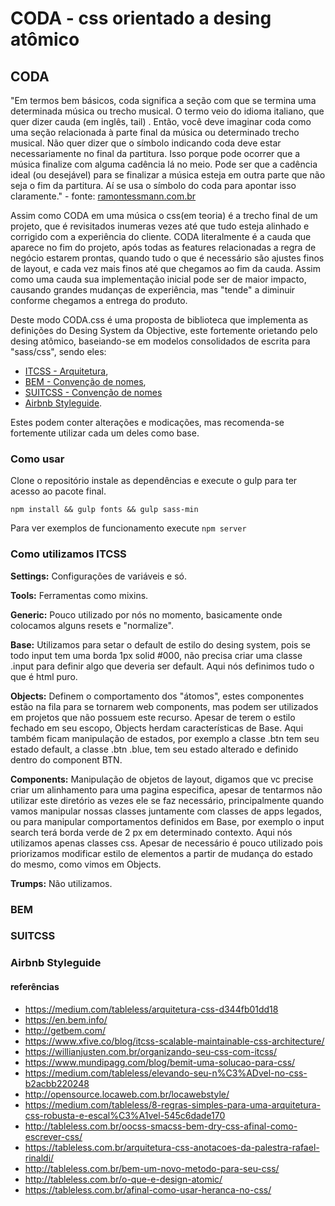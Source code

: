 # CODA - css orientado a desing atômico 

## CODA

"Em termos bem básicos, coda significa a seção com que se termina uma determinada música ou trecho musical. O termo veio do idioma italiano, que quer dizer cauda (em inglês, tail) . Então, você deve imaginar coda como uma seção relacionada à parte final da música ou determinado trecho musical.
Não quer dizer que o símbolo indicando coda deve estar necessariamente no final da partitura. Isso porque pode ocorrer que a música finalize com alguma cadência lá no meio. Pode ser que a cadência ideal (ou desejável) para se finalizar a música esteja em outra parte que não seja o fim da partitura. Aí se usa o símbolo do coda para apontar isso claramente." - fonte: [ramontessmann.com.br](https://ramontessmann.com.br/coda/)

Assim como CODA em uma música o css(em teoria) é a trecho final de um projeto, que é revisitados inumeras vezes até que tudo esteja alinhado e corrigido com a experiência do cliente. CODA literalmente é a cauda que aparece no fim do projeto, após todas as features relacionadas a regra de negócio estarem prontas, quando tudo o que é necessário são ajustes finos de layout, e cada vez mais finos até que chegamos ao fim da cauda. Assim como uma cauda sua implementação inicial pode ser de maior impacto, causando grandes mudanças de experiência, mas "tende" a diminuir conforme chegamos a entrega do produto.

Deste modo CODA.css é uma proposta de biblioteca que implementa as definições do Desing System da Objective, este fortemente orietando pelo desing atômico, baseiando-se em modelos consolidados de escrita para "sass/css", sendo eles:

- [ITCSS - Arquitetura](https://www.xfive.co/blog/itcss-scalable-maintainable-css-architecture/),
- [BEM - Convenção de nomes](https://en.bem.info/),
- [SUITCSS - Convenção de nomes](http://suitcss.github.io/)
- [Airbnb Styleguide](https://github.com/airbnb/css).

Estes podem conter alterações e modicações, mas recomenda-se fortemente utilizar cada um deles como base.

### Como usar

Clone o repositório instale as dependências e execute o gulp para ter acesso ao pacote final.

``npm install && gulp fonts && gulp sass-min``

Para ver exemplos de funcionamento execute ``npm server``

### Como utilizamos ITCSS

**Settings:** Configurações de variáveis e só.

**Tools:** Ferramentas como mixins.

**Generic:** Pouco utilizado por nós no momento, basicamente onde colocamos alguns resets e "normalize".

**Base:** Utilizamos para setar o default de estilo do desing system, pois se todo input tem uma borda 1px solid #000, não precisa criar uma classe .input para definir algo que deveria ser default. Aqui nós definimos tudo o que é html puro.

**Objects:** Definem o comportamento dos "átomos", estes componentes estão na fila para se tornarem web components, mas podem ser utilizados em projetos que não possuem este recurso. Apesar de terem o estilo fechado em seu escopo, Objects herdam características de Base. Aqui também ficam manipulação de estados, por exemplo a classe .btn tem seu estado default, a classe .btn .blue, tem seu estado alterado e definido dentro do component BTN.

**Components:** Manipulação de objetos de layout, digamos que vc precise criar um alinhamento para uma pagina especifica, apesar de tentarmos não utilizar este diretório as vezes ele se faz necessário, principalmente quando vamos manipular nossas classes juntamente com classes de apps legados, ou para manipular comportamentos definidos em Base, por exemplo o input search terá borda verde de 2 px em determinado contexto. Aqui nós utilizamos apenas classes css. Apesar de necessário é pouco utilizado pois priorizamos modificar estilo de elementos a partir de mudança do estado do mesmo, como vimos em Objects.

**Trumps:** Não utilizamos.

### BEM

### SUITCSS

### Airbnb Styleguide

#### referências

- https://medium.com/tableless/arquitetura-css-d344fb01dd18
- https://en.bem.info/
- http://getbem.com/
- https://www.xfive.co/blog/itcss-scalable-maintainable-css-architecture/
- https://willianjusten.com.br/organizando-seu-css-com-itcss/
- https://www.mundipagg.com/blog/bemit-uma-solucao-para-css/
- https://medium.com/tableless/elevando-seu-n%C3%ADvel-no-css-b2acbb220248
- http://opensource.locaweb.com.br/locawebstyle/
- https://medium.com/tableless/8-regras-simples-para-uma-arquitetura-css-robusta-e-escal%C3%A1vel-545c6dade170
- http://tableless.com.br/oocss-smacss-bem-dry-css-afinal-como-escrever-css/
- https://tableless.com.br/arquitetura-css-anotacoes-da-palestra-rafael-rinaldi/
- http://tableless.com.br/bem-um-novo-metodo-para-seu-css/
- http://tableless.com.br/o-que-e-design-atomic/
- https://tableless.com.br/afinal-como-usar-heranca-no-css/
